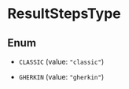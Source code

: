 

# ResultStepsType

## Enum


* `CLASSIC` (value: `"classic"`)

* `GHERKIN` (value: `"gherkin"`)



